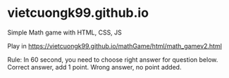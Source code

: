 # vietcuongk99.github.io
Simple Math game with HTML, CSS, JS

Play in https://vietcuongk99.github.io/mathGame/html/math_gamev2.html

Rule: In 60 second, you need to choose right answer for question below. Correct answer, add 1 point. Wrong answer, no point added.

